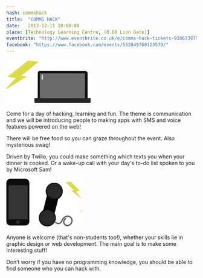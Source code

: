 ```yaml
---
hash: commshack
title:  "COMMS HACK"
date:   2013-12-11 10:00:00
place: [Technology Learning Centre, (0.08 Lion Gate)]
eventbrite: "http://www.eventbrite.co.uk/e/comms-hack-tickets-9386339795"
facebook: "https://www.facebook.com/events/552849768123579/"
---
```


<img class="event-image event-image-right" src="img/events/commshack2.png" alt="A laptop and lightning bolt">

Come for a day of hacking, learning and fun. The theme is communication and we will be introducing people to making apps with SMS and voice features powered on the web!

There will be free food so you can graze throughout the event. Also mysterious swag!

Driven by Twilio, you could make something which texts you when your dinner is cooked. Or a wake-up call with your day's to-do list spoken to you by Microsoft Sam!

<img class="event-image event-image-left" src="img/events/commshack1.png" alt="A telephone, mobile phone and lightning bolt">

Anyone is welcome (that's non-students too!), whether your skills lie in graphic design or web development. The main goal is to make some interesting stuff!

Don’t worry if you have no programming knowledge, you should be able to find someone who you can hack with.